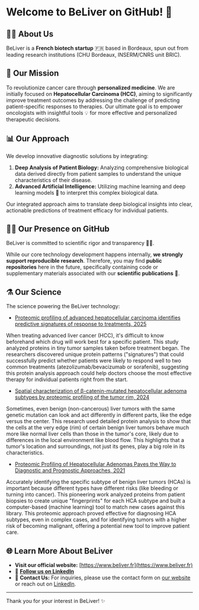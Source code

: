 # Welcome to BeLiver on GitHub! 👋

## 🧑‍🔬 About Us

BeLiver is a **French biotech startup** 🇫🇷 based in Bordeaux, spun out from leading research institutions (CHU Bordeaux, INSERM/CNRS unit BRIC).

## 🔬 Our Mission

To revolutionize cancer care through **personalized medicine**. We are initially focused on **Hepatocellular Carcinoma (HCC)**, aiming to significantly improve treatment outcomes by addressing the challenge of predicting patient-specific responses to therapies. Our ultimate goal is to empower oncologists with insightful tools 💡 for more effective and personalized therapeutic decisions.

## 📊 Our Approach

We develop innovative diagnostic solutions by integrating:
1.  **Deep Analysis of Patient Biology:** Analyzing comprehensive biological data derived directly from patient samples to understand the unique characteristics of their disease.
2.  **Advanced Artificial Intelligence:** Utilizing machine learning and deep learning models 🤖 to interpret this complex biological data.

Our integrated approach aims to translate deep biological insights into clear, actionable predictions of treatment efficacy for individual patients.

## 🧑‍💻 Our Presence on GitHub

BeLiver is committed to scientific rigor and transparency 🧑‍🔬.

While our core technology development happens internally, **we strongly support reproducible research**. Therefore, you may find **public repositories** here in the future, specifically containing code or supplementary materials associated with our **scientific publications** 📄.

## ⚗️ Our Science

The science powering the BeLiver technology:

- [Proteomic profiling of advanced hepatocellular carcinoma identifies predictive signatures of response to treatments, 2025](https://doi.org/10.1101/2025.01.03.631224)

When treating advanced liver cancer (HCC), it's difficult to know beforehand which drug will work best for a specific patient. This study analyzed proteins in tiny tumor samples taken before treatment began. The researchers discovered unique protein patterns ("signatures") that could successfully predict whether patients were likely to respond well to two common treatments (atezolizumab/bevacizumab or sorafenib), suggesting this protein analysis approach could help doctors choose the most effective therapy for individual patients right from the start.

- [Spatial characterization of β-catenin-mutated hepatocellular adenoma subtypes by proteomic profiling of the tumor rim, 2024](https://doi.org/10.1016/j.jhepr.2023.100913)

Sometimes, even benign (non-cancerous) liver tumors with the same genetic mutation can look and act differently in different parts, like the edge versus the center. This research used detailed protein analysis to show that the cells at the very edge (rim) of certain benign liver tumors behave much more like normal liver cells than those in the tumor's core, likely due to differences in the local environment like blood flow. This highlights that a tumor's location and surroundings, not just its genes, play a big role in its characteristics.

- [Proteomic Profiling of Hepatocellular Adenomas Paves the Way to Diagnostic and Prognostic Approaches, 2021](https://doi.org/10.1002/hep.31826)

Accurately identifying the specific subtype of benign liver tumors (HCAs) is important because different types have different risks (like bleeding or turning into cancer). This pioneering work analyzed proteins from patient biopsies to create unique "fingerprints" for each HCA subtype and built a computer-based (machine learning) tool to match new cases against this library. This proteomic approach proved effective for diagnosing HCA subtypes, even in complex cases, and for identifying tumors with a higher risk of becoming malignant, offering a potential new tool to improve patient care.

## 🌐 Learn More About BeLiver 

*   **Visit our official website:** [https://www.beliver.fr](https://www.beliver.fr)
*   💼 **[Follow us on LinkedIn](https://www.linkedin.com/company/beliverfr/)**
*   📧 **Contact Us:** For inquiries, please use the contact form on [our website](https://www.beliver.fr) or reach out on [LinkedIn](https://www.linkedin.com/company/beliverfr/).

---

Thank you for your interest in BeLiver! ✨
